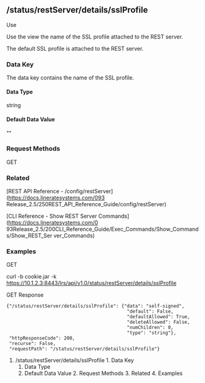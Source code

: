 ## /status/restServer/details/sslProfile

Use

Use the view the name of the SSL profile attached to the REST server.

The default SSL profile is attached to the REST server.

### Data Key

The data key contains the name of the SSL profile.

#### Data Type

string

#### Default Data Value

""

### Request Methods

GET

### Related

[REST API Reference - /config/restServer](https://docs.lineratesystems.com/093
Release_2.5/250REST_API_Reference_Guide/config/restServer)

[CLI Reference - Show REST Server Commands](https://docs.lineratesystems.com/0
93Release_2.5/200CLI_Reference_Guide/Exec_Commands/Show_Commands/Show_REST_Ser
ver_Commands)

### Examples

GET

curl -b cookie.jar -k
https://10.1.2.3:8443/lrs/api/v1.0/status/restServer/details/sslProfile

GET Response

    
    {"/status/restServer/details/sslProfile": {"data": "self-signed",
                                                "default": False,
                                                "defaultAllowed": True,
                                                "deleteAllowed": False,
                                                "numChildren": 0,
                                                "type": "string"},
     "httpResponseCode": 200,
     "recurse": False,
     "requestPath": "/status/restServer/details/sslProfile"}

  1. /status/restServer/details/sslProfile
    1. Data Key
      1. Data Type
      2. Default Data Value
    2. Request Methods
    3. Related
    4. Examples


